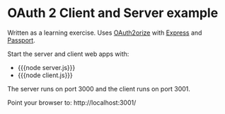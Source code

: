 OAuth 2 Client and Server example
=================================

Written as a learning exercise. Uses [OAuth2orize](https://github.com/jaredhanson/oauth2orize) with [Express](http://expressjs.com/) and [Passport](http://passportjs.org/).

Start the server and client web apps with:

* {{{node server.js}}}
* {{{node client.js}}}

The server runs on port 3000 and the client runs on port 3001.

Point your browser to: http://localhost:3001/
